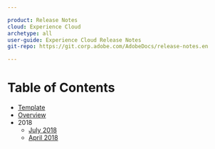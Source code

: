 ```yaml
---

product: Release Notes
cloud: Experience Cloud
archetype: all
user-guide: Experience Cloud Release Notes
git-repo: https://git.corp.adobe.com/AdobeDocs/release-notes.en

---
```


# Table of Contents

+ [Template](template.md)
+ [Overview](release-notes.md)
+ 2018
    + [July 2018](2018/07192018.md)
    + [April 2018](2018/04122018.md)
